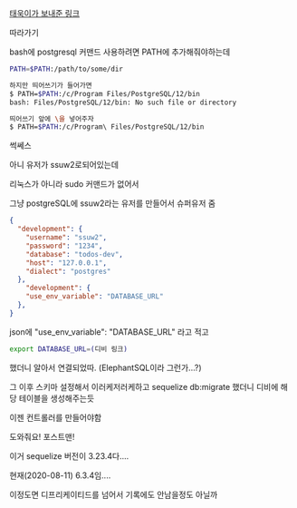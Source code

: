 [태욱이가 보내준 링크](https://scotch.io/tutorials/getting-started-with-node-express-and-postgres-using-sequelize)

따라가기



bash에 postgresql 커맨드 사용하려면 PATH에 추가해줘야하는데

```bash
PATH=$PATH:/path/to/some/dir

하지만 띄어쓰기가 들어가면
$ PATH=$PATH:/c/Program Files/PostgreSQL/12/bin
bash: Files/PostgreSQL/12/bin: No such file or directory

띄어쓰기 앞에 \을 넣어주자
$ PATH=$PATH:/c/Program\ Files/PostgreSQL/12/bin
```

썩쎄스



아니 유저가 ssuw2로되어있는데

리눅스가 아니라 sudo 커맨드가 없어서

그냥 postgreSQL에 ssuw2라는 유저를 만들어서 슈퍼유저 줌



```json
{
  "development": {
    "username": "ssuw2",
    "password": "1234",
    "database": "todos-dev",
    "host": "127.0.0.1",
    "dialect": "postgres"
  },
    "development": {
    "use_env_variable": "DATABASE_URL"
  },
}
```



json에 "use_env_variable": "DATABASE_URL" 라고 적고

```bash
export DATABASE_URL=(디비 링크)
```

했더니 알아서 연결되었따. (ElephantSQL이라 그런가...?)



그 이후 스키마 설정해서 이러케저러케하고 sequelize db:migrate 했더니 디비에 해당 테이블을 생성해주는듯



이젠 컨트롤러를 만들어야함

도와줘요! 포스트맨!



이거 sequelize 버전이 3.23.4다....

현재(2020-08-11) 6.3.4임....

이정도면 디프리케이티드를 넘어서 기록에도 안남을정도 아닐까
